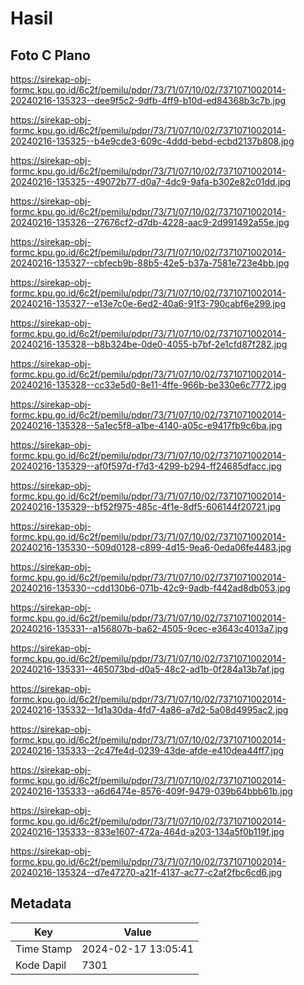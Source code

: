 # Hasil

## Foto C Plano

https://sirekap-obj-formc.kpu.go.id/6c2f/pemilu/pdpr/73/71/07/10/02/7371071002014-20240216-135323--dee9f5c2-9dfb-4ff9-b10d-ed84368b3c7b.jpg

https://sirekap-obj-formc.kpu.go.id/6c2f/pemilu/pdpr/73/71/07/10/02/7371071002014-20240216-135325--b4e9cde3-609c-4ddd-bebd-ecbd2137b808.jpg

https://sirekap-obj-formc.kpu.go.id/6c2f/pemilu/pdpr/73/71/07/10/02/7371071002014-20240216-135325--49072b77-d0a7-4dc9-9afa-b302e82c01dd.jpg

https://sirekap-obj-formc.kpu.go.id/6c2f/pemilu/pdpr/73/71/07/10/02/7371071002014-20240216-135326--27676cf2-d7db-4228-aac9-2d991492a55e.jpg

https://sirekap-obj-formc.kpu.go.id/6c2f/pemilu/pdpr/73/71/07/10/02/7371071002014-20240216-135327--cbfecb9b-88b5-42e5-b37a-7581e723e4bb.jpg

https://sirekap-obj-formc.kpu.go.id/6c2f/pemilu/pdpr/73/71/07/10/02/7371071002014-20240216-135327--e13e7c0e-6ed2-40a6-91f3-790cabf6e299.jpg

https://sirekap-obj-formc.kpu.go.id/6c2f/pemilu/pdpr/73/71/07/10/02/7371071002014-20240216-135328--b8b324be-0de0-4055-b7bf-2e1cfd87f282.jpg

https://sirekap-obj-formc.kpu.go.id/6c2f/pemilu/pdpr/73/71/07/10/02/7371071002014-20240216-135328--cc33e5d0-8e11-4ffe-966b-be330e6c7772.jpg

https://sirekap-obj-formc.kpu.go.id/6c2f/pemilu/pdpr/73/71/07/10/02/7371071002014-20240216-135328--5a1ec5f8-a1be-4140-a05c-e9417fb9c6ba.jpg

https://sirekap-obj-formc.kpu.go.id/6c2f/pemilu/pdpr/73/71/07/10/02/7371071002014-20240216-135329--af0f597d-f7d3-4299-b294-ff24685dfacc.jpg

https://sirekap-obj-formc.kpu.go.id/6c2f/pemilu/pdpr/73/71/07/10/02/7371071002014-20240216-135329--bf52f975-485c-4f1e-8df5-606144f20721.jpg

https://sirekap-obj-formc.kpu.go.id/6c2f/pemilu/pdpr/73/71/07/10/02/7371071002014-20240216-135330--509d0128-c899-4d15-9ea6-0eda06fe4483.jpg

https://sirekap-obj-formc.kpu.go.id/6c2f/pemilu/pdpr/73/71/07/10/02/7371071002014-20240216-135330--cdd130b6-071b-42c9-9adb-f442ad8db053.jpg

https://sirekap-obj-formc.kpu.go.id/6c2f/pemilu/pdpr/73/71/07/10/02/7371071002014-20240216-135331--a156807b-ba62-4505-9cec-e3643c4013a7.jpg

https://sirekap-obj-formc.kpu.go.id/6c2f/pemilu/pdpr/73/71/07/10/02/7371071002014-20240216-135331--465073bd-d0a5-48c2-ad1b-0f284a13b7af.jpg

https://sirekap-obj-formc.kpu.go.id/6c2f/pemilu/pdpr/73/71/07/10/02/7371071002014-20240216-135332--1d1a30da-4fd7-4a86-a7d2-5a08d4995ac2.jpg

https://sirekap-obj-formc.kpu.go.id/6c2f/pemilu/pdpr/73/71/07/10/02/7371071002014-20240216-135333--2c47fe4d-0239-43de-afde-e410dea44ff7.jpg

https://sirekap-obj-formc.kpu.go.id/6c2f/pemilu/pdpr/73/71/07/10/02/7371071002014-20240216-135333--a6d6474e-8576-409f-9479-039b64bbb61b.jpg

https://sirekap-obj-formc.kpu.go.id/6c2f/pemilu/pdpr/73/71/07/10/02/7371071002014-20240216-135333--833e1607-472a-464d-a203-134a5f0b119f.jpg

https://sirekap-obj-formc.kpu.go.id/6c2f/pemilu/pdpr/73/71/07/10/02/7371071002014-20240216-135324--d7e47270-a21f-4137-ac77-c2af2fbc6cd6.jpg


## Metadata

| Key        | Value               |
| ---------- | ------------------- |
| Time Stamp | 2024-02-17 13:05:41 |
| Kode Dapil | 7301                |



